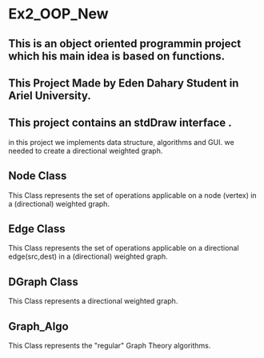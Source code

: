 # Ex2_OOP_New
## This is an object oriented programmin project which his main idea is based on functions.

## This Project Made by Eden Dahary Student in Ariel University.

## This project contains an stdDraw interface .

in this project we implements data structure, algorithms and GUI.
we needed to create a directional weighted graph.

## Node Class 
This Class represents the set of operations applicable on a 
node (vertex) in a (directional) weighted graph.

## Edge Class
This Class represents the set of operations applicable on a 
directional edge(src,dest) in a (directional) weighted graph.

## DGraph Class
This Class represents a directional weighted graph.

## Graph_Algo
This Class represents the "regular" Graph Theory algorithms.

